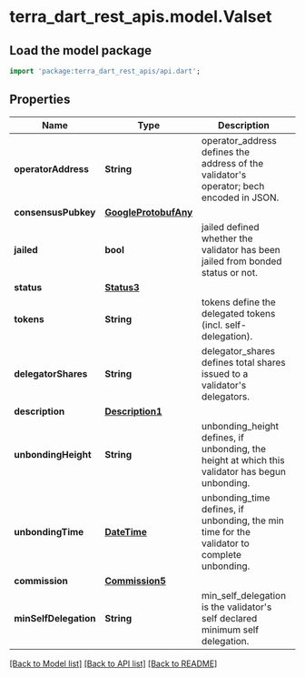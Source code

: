# terra_dart_rest_apis.model.Valset

## Load the model package
```dart
import 'package:terra_dart_rest_apis/api.dart';
```

## Properties
Name | Type | Description | Notes
------------ | ------------- | ------------- | -------------
**operatorAddress** | **String** | operator_address defines the address of the validator's operator; bech encoded in JSON. | [optional] 
**consensusPubkey** | [**GoogleProtobufAny**](GoogleProtobufAny.md) |  | [optional] 
**jailed** | **bool** | jailed defined whether the validator has been jailed from bonded status or not. | [optional] 
**status** | [**Status3**](Status3.md) |  | [optional] 
**tokens** | **String** | tokens define the delegated tokens (incl. self-delegation). | [optional] 
**delegatorShares** | **String** | delegator_shares defines total shares issued to a validator's delegators. | [optional] 
**description** | [**Description1**](Description1.md) |  | [optional] 
**unbondingHeight** | **String** | unbonding_height defines, if unbonding, the height at which this validator has begun unbonding. | [optional] 
**unbondingTime** | [**DateTime**](DateTime.md) | unbonding_time defines, if unbonding, the min time for the validator to complete unbonding. | [optional] 
**commission** | [**Commission5**](Commission5.md) |  | [optional] 
**minSelfDelegation** | **String** | min_self_delegation is the validator's self declared minimum self delegation. | [optional] 

[[Back to Model list]](../README.md#documentation-for-models) [[Back to API list]](../README.md#documentation-for-api-endpoints) [[Back to README]](../README.md)


